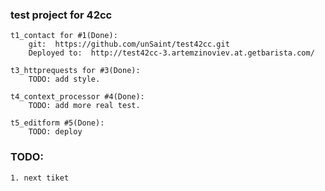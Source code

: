 ### test project for 42cc
    
    t1_contact for #1(Done):
        git:  https://github.com/unSaint/test42cc.git
        Deployed to:  http://test42cc-3.artemzinoviev.at.getbarista.com/

    t3_httprequests for #3(Done):
        TODO: add style.

    t4_context_processor #4(Done):
        TODO: add more real test.

    t5_editform #5(Done):
        TODO: deploy

### TODO:
    
    1. next tiket 
